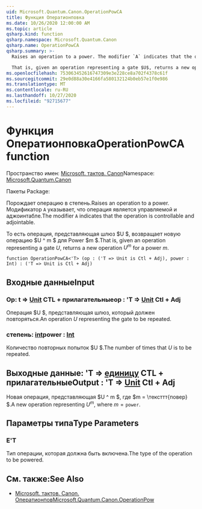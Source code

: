 ```yaml
---
uid: Microsoft.Quantum.Canon.OperationPowCA
title: Функция Оператионповка
ms.date: 10/26/2020 12:00:00 AM
ms.topic: article
qsharp.kind: function
qsharp.namespace: Microsoft.Quantum.Canon
qsharp.name: OperationPowCA
qsharp.summary: >-
  Raises an operation to a power. The modifier `A` indicates that the operation is controllable and adjointable.

  That is, given an operation representing a gate $U$, returns a new operation $U^m$ for a power $m$.
ms.openlocfilehash: 753063452616747309e3e228ce8a702f4378c61f
ms.sourcegitcommit: 29e0d88a30e4166fa580132124b0eb57e1f0e986
ms.translationtype: MT
ms.contentlocale: ru-RU
ms.lasthandoff: 10/27/2020
ms.locfileid: "92715677"
---
```

# <a name="operationpowca-function"></a><span data-ttu-id="1edab-102">Функция Оператионповка</span><span class="sxs-lookup"><span data-stu-id="1edab-102">OperationPowCA function</span></span>

<span data-ttu-id="1edab-103">Пространство имен: [Microsoft. тактов. Canon](xref:Microsoft.Quantum.Canon)</span><span class="sxs-lookup"><span data-stu-id="1edab-103">Namespace: [Microsoft.Quantum.Canon](xref:Microsoft.Quantum.Canon)</span></span>

<span data-ttu-id="1edab-104">Пакеты [](https://nuget.org/packages/)</span><span class="sxs-lookup"><span data-stu-id="1edab-104">Package: [](https://nuget.org/packages/)</span></span>


<span data-ttu-id="1edab-105">Порождает операцию в степень.</span><span class="sxs-lookup"><span data-stu-id="1edab-105">Raises an operation to a power.</span></span>
<span data-ttu-id="1edab-106">Модификатор `A` указывает, что операция является управляемой и аджоинтабле.</span><span class="sxs-lookup"><span data-stu-id="1edab-106">The modifier `A` indicates that the operation is controllable and adjointable.</span></span>

<span data-ttu-id="1edab-107">То есть операция, представляющая шлюз $U $, возвращает новую операцию $U ^ m $ для Power $m $.</span><span class="sxs-lookup"><span data-stu-id="1edab-107">That is, given an operation representing a gate $U$, returns a new operation $U^m$ for a power $m$.</span></span>

```qsharp
function OperationPowCA<'T> (op : ('T => Unit is Ctl + Adj), power : Int) : ('T => Unit is Ctl + Adj)
```


## <a name="input"></a><span data-ttu-id="1edab-108">Входные данные</span><span class="sxs-lookup"><span data-stu-id="1edab-108">Input</span></span>

### <a name="op--t--unit-ctl--adj"></a><span data-ttu-id="1edab-109">Op: t => [Unit](xref:microsoft.quantum.lang-ref.unit) CTL + прилагательные</span><span class="sxs-lookup"><span data-stu-id="1edab-109">op : 'T => [Unit](xref:microsoft.quantum.lang-ref.unit) Ctl + Adj</span></span>

<span data-ttu-id="1edab-110">Операция $U $, представляющая шлюз, который должен повторяться.</span><span class="sxs-lookup"><span data-stu-id="1edab-110">An operation $U$ representing the gate to be repeated.</span></span>


### <a name="power--int"></a><span data-ttu-id="1edab-111">степень: [int](xref:microsoft.quantum.lang-ref.int)</span><span class="sxs-lookup"><span data-stu-id="1edab-111">power : [Int](xref:microsoft.quantum.lang-ref.int)</span></span>

<span data-ttu-id="1edab-112">Количество повторных попыток $U $.</span><span class="sxs-lookup"><span data-stu-id="1edab-112">The number of times that $U$ is to be repeated.</span></span>



## <a name="output--t--unit-ctl--adj"></a><span data-ttu-id="1edab-113">Выходные данные: 'T => [единицу](xref:microsoft.quantum.lang-ref.unit) CTL + прилагательные</span><span class="sxs-lookup"><span data-stu-id="1edab-113">Output : 'T => [Unit](xref:microsoft.quantum.lang-ref.unit) Ctl + Adj</span></span>

<span data-ttu-id="1edab-114">Новая операция, представляющая $U ^ m $, где $m = \тексттт{повер} $.</span><span class="sxs-lookup"><span data-stu-id="1edab-114">A new operation representing $U^m$, where $m = \texttt{power}$.</span></span>

## <a name="type-parameters"></a><span data-ttu-id="1edab-115">Параметры типа</span><span class="sxs-lookup"><span data-stu-id="1edab-115">Type Parameters</span></span>

### <a name="t"></a><span data-ttu-id="1edab-116">Е</span><span class="sxs-lookup"><span data-stu-id="1edab-116">'T</span></span>

<span data-ttu-id="1edab-117">Тип операции, которая должна быть включена.</span><span class="sxs-lookup"><span data-stu-id="1edab-117">The type of the operation to be powered.</span></span>

## <a name="see-also"></a><span data-ttu-id="1edab-118">См. также:</span><span class="sxs-lookup"><span data-stu-id="1edab-118">See Also</span></span>

- [<span data-ttu-id="1edab-119">Microsoft. тактов. Canon. Оператионпов</span><span class="sxs-lookup"><span data-stu-id="1edab-119">Microsoft.Quantum.Canon.OperationPow</span></span>](xref:Microsoft.Quantum.Canon.OperationPow)
